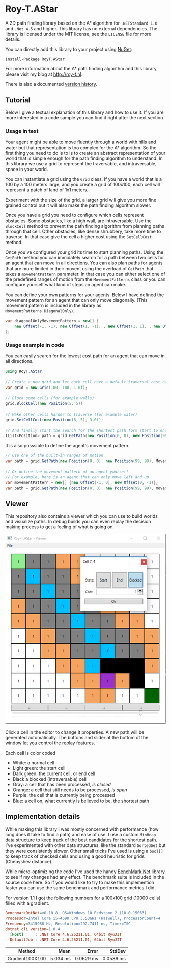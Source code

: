 # Roy-T.AStar
A 2D path finding library based on the A* algorithm for `.NETStandard 1.0` and `.Net 4.5` and higher. This library has no external dependencies. The library is licensed under the MIT license, see the `LICENSE` file for more details.

You can directly add this library to your project using [NuGet](https://www.nuget.org/packages/RoyT.AStar/):

```
Install-Package RoyT.AStar
```

For more information about the A* path finding algorithm and this library, please visit my blog at http://roy-t.nl.

There is also a documented [version history](versions.md).

## Tutorial

Below I give a textual explanation of this library and how to use it. If you are more interested in a code sample you can find it right after the next section.

### Usage in text
Your agent might be able to move fluently through a world with hills and water but that representation is too complex for the A* algorithm. 
So the first thing you need to do is to is to create an abstract representation of your world that is simple enough for the path finding algorithm to understand.
In this library we use a grid to represent the traversable, and intraversable, space in your world. 

You can instantiate a grid using the `Grid` class. If you have a world that is a 100 by a 100 meters large, and you
create a grid of 100x100, each cell will represent a patch of land of 1x1 meters. 

Experiment with the size of the grid, a larger grid
will give you more fine grained control but it will also make the path finding algorithm slower.

Once you have a grid you need to configure which cells represent obstacles. Some obstacles, like a high wall, are intraversable. Use the `BlockCell` method to prevent the path finding algorithm from planning paths through that cell.
Other obstacles, like dense shrubbery, take more time to traverse. In that case give the cell a higher cost using the `SetCellCost` method.

Once you've configured your grid its time to start planning paths. Using the `GetPath` method you can immidately search for a path between two cells for an agent that can move in all directions. 
You can also plan paths for agents that are more limited in their movent using the overload of `GetPath` that takes a `movementPattern` parameter. In that case you can either select one of the predefined ranges of motion from the `MovementPatterns` class or you can configure yourself what kind of steps an agent can make.

You can define your own patterns for your agents. Below I have defined the movement pattern for an agent that can only move diagonally. (This movement pattern is included in the library as `MovementPatterns.DiagonalOnly`).

```csharp
var diagonalOnlyMovementPattern = new[] {
    new Offset(-1, -1), new Offset(1, -1), , new Offset(1, 1), , new Offset(-1, 1)
};
```


### Usage example in code
You can easily search for the lowest cost path for an agent that can move in all directions.

```csharp
using RoyT.AStar;

// Create a new grid and let each cell have a default traversal cost of 1.0
var grid = new Grid(100, 100, 1.0f);

// Block some cells (for example walls)
grid.BlockCell(new Position(5, 5))

// Make other cells harder to traverse (for example water)
grid.SetCellCost(new Position(6, 5), 3.0f);

// And finally start the search for the shortest path form start to end
IList<Position> path = grid.GetPath(new Position(0, 0), new Position(99, 99));

```
It is also posssible to define the agent's movement pattern.

```csharp
// Use one of the built-in ranges of motion
var path = grid.GetPath(new Position(0, 0), new Position(99, 99), MovementPatterns.DiagonalOnly);

// Or define the movement pattern of an agent yourself
// For example, here is an agent that can only move left and up
var movementPattern = new[] {new Offset(-1, 0), new Offset(0, -1)};
var path = grid.GetPath(new Position(0, 0), new Position(99, 99), movementPattern);
```

## Viewer
This repository also contains a viewer which you can use to build worlds and visualize paths.
In debug builds you can even replay the decision making process to get a feeling of what is going on.

![The viewer](viewer.png?raw=true "The viewer")
 
Click a cell in the editor to change it properties. A new path will be generated automatically.
The buttons and slider at the bottom of the window let you control the replay features.

Each cell is color coded

- White: a normal cell
- Light green: the start cell
- Dark green: the current cell, or end cell
- Black a blocked (intraversable) cell
- Gray: a cell that has been processed, *is closed*
- Orange: a cell that still needs to be processed, *is open*
- Purple: the cell that is currently being processed
- Blue: a cell on, what currently is believed to be, the shortest path



## Implementation details
While making this library I was mostly concerned with performance (how long does it take to find a path) and ease of use.
I use a custom `MinHeap` data structure to keep track of the best candidates for the shortest path. I've experimented with other data structures, like the standard `SortedSet` but they were consistently slower. 
Other small tricks I've used is using a `bool[]` to keep track of checked cells and using a good heuristic for grids (Chebyshev distance).

While micro-optimizing the code I've used the handy [BenchMark.Net](https://github.com/dotnet/BenchmarkDotNet) library to see if my changes had any effect. The benchmark suite is included in the source code here. So if you would like to try to make this implemention faster you can use the same benchmark and performance metrics I did.

For version 1.1 I got the following numbers for a 100x100 grid (10000 cells) filled with a gradient.


``` ini
BenchmarkDotNet=v0.10.8, OS=Windows 10 Redstone 2 (10.0.15063)
Processor=Intel Core i5-4690 CPU 3.50GHz (Haswell), ProcessorCount=4
Frequency=3415988 Hz, Resolution=292.7411 ns, Timer=TSC
dotnet cli version=1.0.4
  [Host]     : .NET Core 4.6.25211.01, 64bit RyuJIT
  DefaultJob : .NET Core 4.6.25211.01, 64bit RyuJIT
```

 |            Method |     Mean |     Error |    StdDev |
 |------------------ |---------:|----------:|----------:|
 Gradient100X100 | 5.034 ms | 0.0629 ms | 0.0589 ms |           

